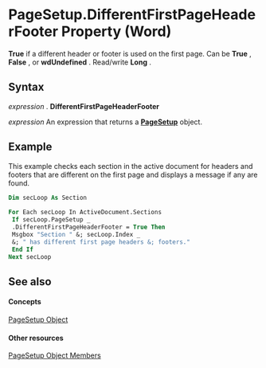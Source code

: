 
# PageSetup.DifferentFirstPageHeaderFooter Property (Word)

 **True** if a different header or footer is used on the first page. Can be **True** , **False** , or **wdUndefined** . Read/write **Long** .


## Syntax

 _expression_ . **DifferentFirstPageHeaderFooter**

 _expression_ An expression that returns a **[PageSetup](1879d601-80ad-4fc0-1a87-92e999b59f88.md)** object.


## Example

This example checks each section in the active document for headers and footers that are different on the first page and displays a message if any are found.


```vb
Dim secLoop As Section 
 
For Each secLoop In ActiveDocument.Sections 
 If secLoop.PageSetup _ 
 .DifferentFirstPageHeaderFooter = True Then 
 Msgbox "Section " &; secLoop.Index _ 
 &; " has different first page headers &; footers." 
 End If 
Next secLoop
```


## See also


#### Concepts


[PageSetup Object](1879d601-80ad-4fc0-1a87-92e999b59f88.md)
#### Other resources


[PageSetup Object Members](9ff8b896-933b-1a19-19d5-5e5d87aab1b5.md)
